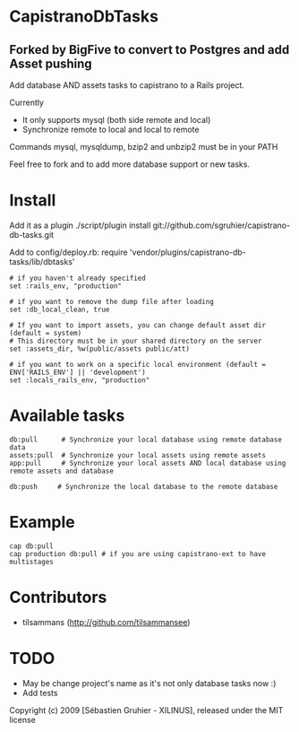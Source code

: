 CapistranoDbTasks
=================

Forked by BigFive to convert to Postgres and add Asset pushing
------------------------------------------------------------

Add database AND assets tasks to capistrano to a Rails project.

Currently

* It only supports mysql (both side remote and local)
* Synchronize remote to local and local to remote 

Commands mysql, mysqldump, bzip2 and unbzip2 must be in your PATH

Feel free to fork and to add more database support or new tasks.

Install
=======

Add it as a plugin
    ./script/plugin install git://github.com/sgruhier/capistrano-db-tasks.git

Add to config/deploy.rb:
    require 'vendor/plugins/capistrano-db-tasks/lib/dbtasks'
  
    # if you haven't already specified
    set :rails_env, "production"
  
    # if you want to remove the dump file after loading
    set :db_local_clean, true  
    
    # If you want to import assets, you can change default asset dir (default = system)
    # This directory must be in your shared directory on the server
    set :assets_dir, %w(public/assets public/att)
    
    # if you want to work on a specific local environment (default = ENV['RAILS_ENV'] || 'development')
    set :locals_rails_env, "production"
    
Available tasks
===============

    db:pull      # Synchronize your local database using remote database data
    assets:pull  # Synchronize your local assets using remote assets
    app:pull     # Synchronize your local assets AND local database using remote assets and database

    db:push     # Synchronize the local database to the remote database

Example
=======

    cap db:pull
    cap production db:pull # if you are using capistrano-ext to have multistages


Contributors
============

* tilsammans (http://github.com/tilsammansee)


TODO
====

* May be change project's name as it's not only database tasks now :)
* Add tests


Copyright (c) 2009 [Sébastien Gruhier - XILINUS], released under the MIT license

